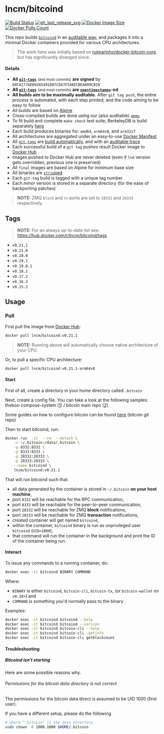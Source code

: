 lncm/bitcoind
=============

[![Build Status]][builds]
[![gh_last_release_svg]][gh_last_release_url]
[![Docker Image Size]][lnd-docker-hub]
[![Docker Pulls Count]][lnd-docker-hub]

[Build Status]: https://github.com/lncm/docker-bitcoind/workflows/Build%20&%20deploy%20on%20git%20tag%20push/badge.svg
[builds]: https://github.com/lncm/docker-bitcoind/actions?query=workflow%3A%22Build+%26+deploy+on+git+tag+push%22

[gh_last_release_svg]: https://img.shields.io/github/v/release/lncm/docker-bitcoind?sort=semver
[gh_last_release_url]: https://github.com/lncm/docker-bitcoind/releases/latest

[Docker Image Size]: https://img.shields.io/microbadger/image-size/lncm/bitcoind.svg
[Docker Pulls Count]: https://img.shields.io/docker/pulls/lncm/bitcoind.svg?style=flat
[lnd-docker-hub]: https://hub.docker.com/r/lncm/bitcoind


This repo builds [`bitcoind`] in an [auditable way](https://github.com/lncm/docker-bitcoind), and packages it into a minimal Docker containers provided for various CPU architectures.

[`bitcoind`]: https://github.com/bitcoin/bitcoin


> The work here was initially based on [ruimarinho/docker-bitcoin-core](https://github.com/ruimarinho/docker-bitcoin-core/), but has significantly diverged since.


#### Details

* **All [`git-tags`]** <small>(and most commits)</small> **are signed** by `D8CA1776EB9265491D07CE67F546ECBEA809CB18`
* **All [`git-tags`]** <small>(and most commits)</small> **are [`opentimestamps`]-ed**
* **All builds aim to be maximally auditable.**  After `git tag push`, the entire process is automated, with each step printed, and the code aiming to be easy to follow
* All builds are based on [Alpine]
* Cross-compiled builds are done using our (also auditable) [`qemu`]
* To fit build and complete `make check` test suite, BerkeleyDB is build separately [here]
* Each build produces binaries for: `amd64`, `arm64v8`, and `arm32v7`
* All architectures are aggregated under an easy-to-use [Docker Manifest]
* All [`git-tags`] are [build automatically], and with an [auditable trace]
* Each successful build of a `git tag` pushes result Docker image to [Docker Hub]
* Images pushed to Docker Hub are never deleted (even if `lnd` version gets overridden, previous one is preserved)
* All `final` images are based on Alpine for minimum base size
* All binaries are [`strip`ped]
* Each `git-tag` build is tagged with a unique tag number
* Each _minor_ version is stored in a separate directory (for the ease of backporting patches)


[`git-tags`]: https://github.com/lncm/docker-lnd/tags
[`opentimestamps`]: https://github.com/opentimestamps/opentimestamps-client/blob/master/doc/git-integration.md#usage
[Alpine]: https://github.com/lncm/docker-bitcoind/blob/6beae356ba16ee0297427c6401cd34f93044e256/0.19/Dockerfile#L11-L12
[`qemu`]: https://github.com/meeDamian/simple-qemu
[here]: https://github.com/lncm/docker-berkeleydb
[Docker Manifest]: https://github.com/lncm/docker-bitcoind/blob/6beae356ba16ee0297427c6401cd34f93044e256/.github/workflows/on-tag.yml#L177-L193
[build automatically]: https://github.com/lncm/docker-bitcoind/blob/6beae356ba16ee0297427c6401cd34f93044e256/.github/workflows/on-tag.yml
[auditable trace]: https://github.com/lncm/docker-bitcoind/runs/507498587?check_suite_focus=true
[Docker Hub]: https://github.com/lncm/docker-bitcoind/blob/6beae356ba16ee0297427c6401cd34f93044e256/.github/workflows/on-tag.yml#L167-L193
[Github Releases]: https://github.com/lncm/docker-bitcoind/blob/6beae356ba16ee0297427c6401cd34f93044e256/.github/workflows/on-tag.yml#L196-L203
[`strip`ped]: https://github.com/lncm/docker-bitcoind/blob/6beae356ba16ee0297427c6401cd34f93044e256/0.19/Dockerfile#L176


> **NOTE:** ZMQ `block` and `tx` ports are set to `28332` and `28333` respectively. 


## Tags

> **NOTE:** For an always up-to-date list see: https://hub.docker.com/r/lncm/bitcoind/tags

* `v0.21.1`
* `v0.21.0`
* `v0.20.0`
* `v0.19.1`
* `v0.19.0.1`
* `v0.18.1`
* `v0.17.2`
* `v0.16.3`
* `v0.15.2`


## Usage

### Pull

First pull the image from [Docker Hub]:

```bash
docker pull lncm/bitcoind:v0.21.1
```

> **NOTE:** Running above will automatically choose native architecture of your CPU.

[Docker Hub]: https://hub.docker.com/r/lncm/bitcoind

Or, to pull a specific CPU architecture:

```bash
docker pull lncm/bitcoind:v0.21.1-arm64v8
```

#### Start

First of all, create a directory in your home directory called `.bitcoin`

Next, create a config file. You can take a look at the following samples: thebox-compose-system ([1](https://github.com/lncm/thebox-compose-system/blob/master/bitcoin/bitcoin.conf)) / bitcoin main repo [(2)](https://github.com/bitcoin/bitcoin/blob/master/share/examples/bitcoin.conf)

Some guides on how to configure bitcoin can be found [here](https://github.com/bitcoin/bitcoin/blob/master/doc/bitcoin-conf.md) (bitcoin git repo)

Then to start bitcoind, run:

```bash
docker run  -it  --rm  --detach \
    -v ~/.bitcoin:/data/.bitcoin \
    -p 8332:8332 \
    -p 8333:8333 \
    -p 28332:28332 \
    -p 28333:28333 \
    --name bitcoind \
    lncm/bitcoind:v0.21.1
```

That will run bitcoind such that:

* all data generated by the container is stored in `~/.bitcoin` **on your host machine**,
* port `8332` will be reachable for the RPC communication,
* port `8333` will be reachable for the peer-to-peer communication,
* port `28332` will be reachable for ZMQ **block** notifications,
* port `28333` will be reachable for ZMQ **transaction** notifications,
* created container will get named `bitcoind`,
* within the container, `bitcoind` binary is run as unprivileged user `bitcoind` (`UID=1000`),
* that command will run the container in the background and print the ID of the container being run.


#### Interact

To issue any commands to a running container, do:

```bash
docker exec -it bitcoind BINARY COMMAND
```

Where:
* `BINARY` is either `bitcoind`, `bitcoin-cli`, `bitcoin-tx`, (or `bitcoin-wallet` on `v0.18+`) and
* `COMMAND` is something you'd normally pass to the binary   

Examples:

```bash
docker exec -it bitcoind bitcoind --help
docker exec -it bitcoind bitcoind --version
docker exec -it bitcoind bitcoin-cli --help
docker exec -it bitcoind bitcoin-cli -getinfo
docker exec -it bitcoind bitcoin-cli getblockcount
```

#### Troubleshooting

##### Bitcoind isn't starting

Here are some possible reasons why.

###### Permissions for the bitcoin data directory is not correct

The permissions for the bitcoin data direct is assumed to be UID 1000 (first user). 

If you have a different setup, please do the following

```bash
# where ".bitcoin" is the data directory
sudo chown -R 1000.1000 $HOME/.bitcoin
```

